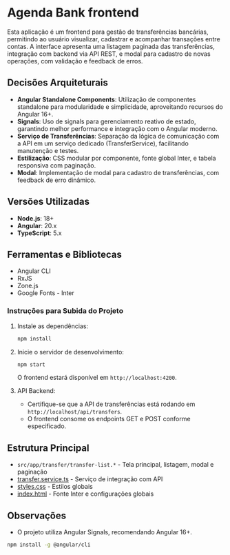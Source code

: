 # Agenda Bank frontend
Esta aplicação é um frontend para gestão de transferências bancárias, permitindo ao usuário visualizar, cadastrar e acompanhar transações entre contas. A interface apresenta uma listagem paginada das transferências, integração com backend via API REST, e modal para cadastro de novas operações, com validação e feedback de erros.

## Decisões Arquiteturais

- **Angular Standalone Components**: Utilização de componentes standalone para modularidade e simplicidade, aproveitando recursos do Angular 16+.
- **Signals**: Uso de signals para gerenciamento reativo de estado, garantindo melhor performance e integração com o Angular moderno.
- **Serviço de Transferências**: Separação da lógica de comunicação com a API em um serviço dedicado (TransferService), facilitando manutenção e testes.
- **Estilização**: CSS modular por componente, fonte global Inter, e tabela responsiva com paginação.
- **Modal**: Implementação de modal para cadastro de transferências, com feedback de erro dinâmico.

## Versões Utilizadas
- **Node.js**: 18+
- **Angular**: 20.x
- **TypeScript**: 5.x

## Ferramentas e Bibliotecas
- Angular CLI
- RxJS
- Zone.js
- Google Fonts - Inter

### Instruções para Subida do Projeto
1. Instale as dependências:
    ```bash
    npm install
    ```

2. Inicie o servidor de desenvolvimento:
    ```bash
    npm start
    ```
    O frontend estará disponível em `http://localhost:4200`.

3. API Backend:
    - Certifique-se que a API de transferências está rodando em `http://localhost/api/transfers`.
    - O frontend consome os endpoints GET e POST conforme especificado.

## Estrutura Principal
- `src/app/transfer/transfer-list.*` - Tela principal, listagem, modal e paginação
- [transfer.service.ts](/src/app/transfer/transfer.service.ts) - Serviço de integração com API
- [styles.css](/src/styles.css) - Estilos globais
- [index.html](/src/index.html) - Fonte Inter e configurações globais

## Observações
- O projeto utiliza Angular Signals, recomendando Angular 16+.
```bash
npm install -g @angular/cli
```
